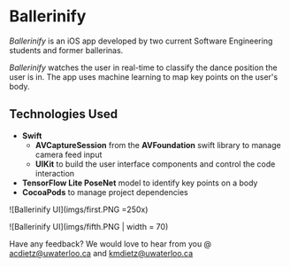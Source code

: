 # Ballerinify

*Ballerinify* is an iOS app developed by two current Software Engineering students and former ballerinas.

*Ballerinify* watches the user in real-time to classify the dance position the user is in. The app uses machine learning to map key points on the user's body.

## Technologies Used
- **Swift**
  - **AVCaptureSession** from the **AVFoundation** swift library to manage camera feed input
  - **UIKit** to build the user interface components and control the code interaction
- **TensorFlow Lite PoseNet** model to identify key points on a body
- **CocoaPods** to manage project dependencies


![Ballerinify UI](imgs/first.PNG =250x)

![Ballerinify UI](imgs/fifth.PNG | width = 70)

Have any feedback? We would love to hear from you @ acdietz@uwaterloo.ca and kmdietz@uwaterloo.ca
